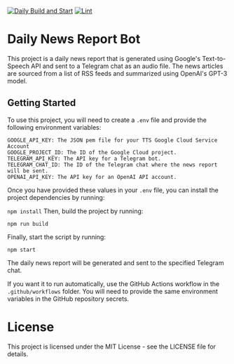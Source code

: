 [![Daily Build and Start](https://github.com/Code42Cate/daily-report/actions/workflows/daily-run.yml/badge.svg)](https://github.com/Code42Cate/daily-report/actions/workflows/daily-run.yml)
[![Lint](https://github.com/Code42Cate/daily-report/actions/workflows/lint.yml/badge.svg)](https://github.com/Code42Cate/daily-report/actions/workflows/lint.yml)
# Daily News Report Bot

This project is a daily news report that is generated using Google's Text-to-Speech API and sent to a Telegram chat as an audio file. The news articles are sourced from a list of RSS feeds and summarized using OpenAI's GPT-3 model.

## Getting Started
To use this project, you will need to create a `.env` file and provide the following environment variables:

```
GOOGLE_API_KEY: The JSON pem file for your TTS Google Cloud Service Account
GOOGLE_PROJECT_ID: The ID of the Google Cloud project.
TELEGRAM_API_KEY: The API key for a Telegram bot.
TELEGRAM_CHAT_ID: The ID of the Telegram chat where the news report will be sent.
OPENAI_API_KEY: The API key for an OpenAI API account.
```
Once you have provided these values in your `.env` file, you can install the project dependencies by running:

`npm install`
Then, build the project by running:

`npm run build`

Finally, start the script by running:

`npm start`

The daily news report will be generated and sent to the specified Telegram chat.

If you want it to run automatically, use the GitHub Actions workflow in the `.github/workflows` folder. You will need to provide the same environment variables in the GitHub repository secrets.

# License
This project is licensed under the MIT License - see the LICENSE file for details.